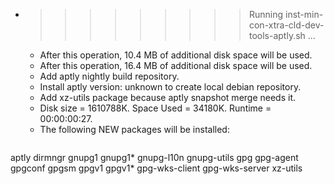 * >>>>>>>>> Running inst-min-con-xtra-cld-dev-tools-aptly.sh ...
  * After this operation, 10.4 MB of additional disk space will be used.
  * After this operation, 16.4 MB of additional disk space will be used.
  * Add aptly nightly build repository.
  * Install aptly version: unknown to create local debian repository.
  * Add xz-utils package because aptly snapshot merge needs it.
  * Disk size = 1610788K. Space Used = 34180K. Runtime = 00:00:00:27.
  * The following NEW packages will be installed:
  ```bash
aptly dirmngr gnupg1 gnupg1* gnupg-l10n
gnupg-utils gpg gpg-agent gpgconf gpgsm
gpgv1 gpgv1* gpg-wks-client gpg-wks-server xz-utils
  ```
